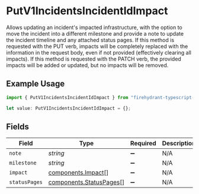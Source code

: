 # PutV1IncidentsIncidentIdImpact

Allows updating an incident's impacted infrastructure, with the option to
move the incident into a different milestone and provide a note to update
the incident timeline and any attached status pages. If this method is
requested with the PUT verb, impacts will be completely replaced with the
information in the request body, even if not provided (effectively clearing
all impacts). If this method is requested with the PATCH verb, the provided
impacts will be added or updated, but no impacts will be removed.


## Example Usage

```typescript
import { PutV1IncidentsIncidentIdImpact } from "firehydrant-typescript-sdk/models/components";

let value: PutV1IncidentsIncidentIdImpact = {};
```

## Fields

| Field                                                              | Type                                                               | Required                                                           | Description                                                        |
| ------------------------------------------------------------------ | ------------------------------------------------------------------ | ------------------------------------------------------------------ | ------------------------------------------------------------------ |
| `note`                                                             | *string*                                                           | :heavy_minus_sign:                                                 | N/A                                                                |
| `milestone`                                                        | *string*                                                           | :heavy_minus_sign:                                                 | N/A                                                                |
| `impact`                                                           | [components.Impact](../../models/components/impact.md)[]           | :heavy_minus_sign:                                                 | N/A                                                                |
| `statusPages`                                                      | [components.StatusPages](../../models/components/statuspages.md)[] | :heavy_minus_sign:                                                 | N/A                                                                |